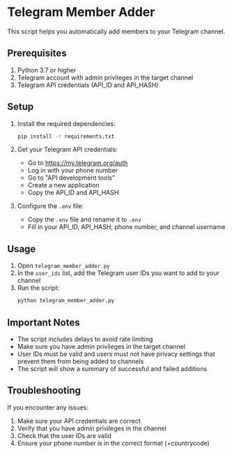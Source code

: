 # Telegram Member Adder

This script helps you automatically add members to your Telegram channel.

## Prerequisites

1. Python 3.7 or higher
2. Telegram account with admin privileges in the target channel
3. Telegram API credentials (API_ID and API_HASH)

## Setup

1. Install the required dependencies:
   ```bash
   pip install -r requirements.txt
   ```

2. Get your Telegram API credentials:
   - Go to https://my.telegram.org/auth
   - Log in with your phone number
   - Go to "API development tools"
   - Create a new application
   - Copy the API_ID and API_HASH

3. Configure the `.env` file:
   - Copy the `.env` file and rename it to `.env`
   - Fill in your API_ID, API_HASH, phone number, and channel username

## Usage

1. Open `telegram_member_adder.py`
2. In the `user_ids` list, add the Telegram user IDs you want to add to your channel
3. Run the script:
   ```bash
   python telegram_member_adder.py
   ```

## Important Notes

- The script includes delays to avoid rate limiting
- Make sure you have admin privileges in the target channel
- User IDs must be valid and users must not have privacy settings that prevent them from being added to channels
- The script will show a summary of successful and failed additions

## Troubleshooting

If you encounter any issues:
1. Make sure your API credentials are correct
2. Verify that you have admin privileges in the channel
3. Check that the user IDs are valid
4. Ensure your phone number is in the correct format (+countrycode) 